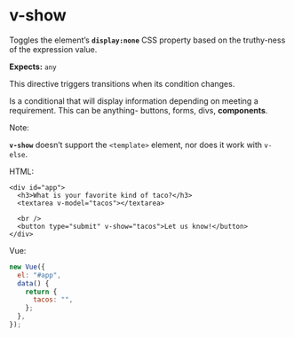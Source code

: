# v-show

Toggles the element’s **`display:none`** CSS property based on the truthy-ness of the expression value.

**Expects:** `any`

This directive triggers transitions when its condition changes.

Is a conditional that will display information depending on meeting a requirement. This can be anything- buttons, forms, divs, **components**.

Note:

**`v-show`** doesn’t support the `<template>` element, nor does it work with `v-else`.

HTML:

```markup
<div id="app">
  <h3>What is your favorite kind of taco?</h3>
  <textarea v-model="tacos"></textarea>

  <br />
  <button type="submit" v-show="tacos">Let us know!</button>
</div>
```

Vue:

```javascript
new Vue({
  el: "#app",
  data() {
    return {
      tacos: "",
    };
  },
});
```

